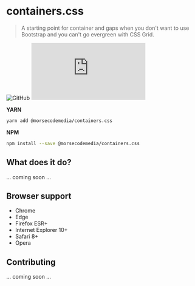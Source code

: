# containers.css

> A starting point for container and gaps when you don't want to use Bootstrap and you can't go evergreen with CSS Grid.

![GitHub](https://img.shields.io/github/license/morsecodemedia/containers.css.svg?color=green&label=license)
![NPM](https://img.shields.io/npm/v/@morsecodemedia/containers.css)

**YARN**
```sh
yarn add @morsecodemedia/containers.css
```

**NPM**
```sh
npm install --save @morsecodemedia/containers.css
```

## What does it do?
... coming soon ...

## Browser support
* Chrome
* Edge
* Firefox ESR+
* Internet Explorer 10+
* Safari 8+
* Opera

## Contributing
... coming soon ...